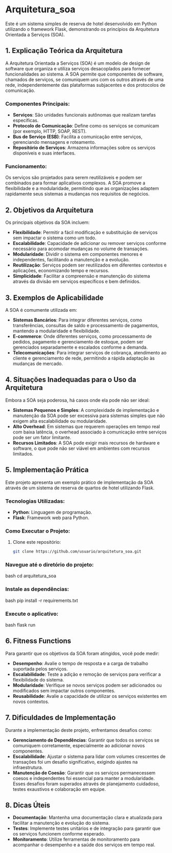 # Arquitetura_soa

Este é um sistema simples de reserva de hotel desenvolvido em Python utilizando o framework Flask, demonstrando os princípios da Arquitetura Orientada a Serviços (SOA).

## 1. Explicação Teórica da Arquitetura

A Arquitetura Orientada a Serviços (SOA) é um modelo de design de software que organiza e utiliza serviços desacoplados para fornecer funcionalidades ao sistema. A SOA permite que componentes de software, chamados de serviços, se comuniquem uns com os outros através de uma rede, independentemente das plataformas subjacentes e dos protocolos de comunicação.

### Componentes Principais:
- **Serviços**: São unidades funcionais autônomas que realizam tarefas específicas.
- **Protocolo de Comunicação**: Define como os serviços se comunicam (por exemplo, HTTP, SOAP, REST).
- **Bus de Serviço (ESB)**: Facilita a comunicação entre serviços, gerenciando mensagens e roteamento.
- **Repositório de Serviços**: Armazena informações sobre os serviços disponíveis e suas interfaces.

### Funcionamento:
Os serviços são projetados para serem reutilizáveis e podem ser combinados para formar aplicativos complexos. A SOA promove a flexibilidade e a modularidade, permitindo que as organizações adaptem rapidamente seus sistemas a mudanças nos requisitos de negócios.

## 2. Objetivos da Arquitetura

Os principais objetivos da SOA incluem:
- **Flexibilidade**: Permitir a fácil modificação e substituição de serviços sem impactar o sistema como um todo.
- **Escalabilidade**: Capacidade de adicionar ou remover serviços conforme necessário para acomodar mudanças no volume de transações.
- **Modularidade**: Dividir o sistema em componentes menores e independentes, facilitando a manutenção e a evolução.
- **Reutilização**: Serviços podem ser reutilizados em diferentes contextos e aplicações, economizando tempo e recursos.
- **Simplicidade**: Facilitar a compreensão e manutenção do sistema através da divisão em serviços específicos e bem definidos.

## 3. Exemplos de Aplicabilidade

A SOA é comumente utilizada em:
- **Sistemas Bancários**: Para integrar diferentes serviços, como transferências, consultas de saldo e processamento de pagamentos, mantendo a modularidade e flexibilidade.
- **E-commerce**: Onde diferentes serviços, como processamento de pedidos, pagamento e gerenciamento de estoque, podem ser gerenciados separadamente e escalados conforme a demanda.
- **Telecomunicações**: Para integrar serviços de cobrança, atendimento ao cliente e gerenciamento de rede, permitindo a rápida adaptação às mudanças de mercado.

## 4. Situações Inadequadas para o Uso da Arquitetura

Embora a SOA seja poderosa, há casos onde ela pode não ser ideal:
- **Sistemas Pequenos e Simples**: A complexidade de implementação e manutenção da SOA pode ser excessiva para sistemas simples que não exigem alta escalabilidade ou modularidade.
- **Alto Overhead**: Em sistemas que requerem operações em tempo real com baixa latência, o overhead associado à comunicação entre serviços pode ser um fator limitante.
- **Recursos Limitados**: A SOA pode exigir mais recursos de hardware e software, o que pode não ser viável em ambientes com recursos limitados.

## 5. Implementação Prática

Este projeto apresenta um exemplo prático de implementação da SOA através de um sistema de reserva de quartos de hotel utilizando Flask.

### Tecnologias Utilizadas:
- **Python**: Linguagem de programação.
- **Flask**: Framework web para Python.

### Como Executar o Projeto:
1. Clone este repositório:
   ```bash
   git clone https://github.com/usuario/arquitetura_soa.git

### Navegue até o diretório do projeto:
bash
cd arquitetura_soa

### Instale as dependências:
bash
pip install -r requirements.txt

### Execute o aplicativo:
bash
flask run

## 6. Fitness Functions
Para garantir que os objetivos da SOA foram atingidos, você pode medir:

- **Desempenho**: Avalie o tempo de resposta e a carga de trabalho suportada pelos serviços.
- **Escalabilidade**: Teste a adição e remoção de serviços para verificar a flexibilidade do sistema.
- **Modularidade**: Verifique se novos serviços podem ser adicionados ou modificados sem impactar outros componentes.
- **Reusabilidade**: Avalie a capacidade de utilizar os serviços existentes em novos contextos.
  
## 7. Dificuldades de Implementação
Durante a implementação deste projeto, enfrentamos desafios como:

- **Gerenciamento de Dependências**: Garantir que todos os serviços se comuniquem corretamente, especialmente ao adicionar novos componentes.
- **Escalabilidade**: Ajustar o sistema para lidar com volumes crescentes de transações foi um desafio significativo, exigindo ajustes na infraestrutura.
- **Manutenção de Coesão**: Garantir que os serviços permanecessem coesos e independentes foi essencial para manter a modularidade.
Esses desafios foram superados através de planejamento cuidadoso, testes exaustivos e colaboração em equipe.

## 8. Dicas Úteis
- **Documentação**: Mantenha uma documentação clara e atualizada para facilitar a manutenção e evolução do sistema.
- **Testes**: Implemente testes unitários e de integração para garantir que os serviços funcionem conforme esperado.
- **Monitoramento**: Utilize ferramentas de monitoramento para acompanhar o desempenho e a saúde dos serviços em tempo real.
   
